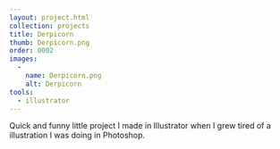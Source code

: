 ```yaml
---
layout: project.html
collection: projects
title: Derpicorn
thumb: Derpicorn.png
order: 0002
images:
  -
    name: Derpicorn.png
    alt: Derpicorn
tools:
  - illustrator
---
```


Quick and funny little project I made in Illustrator when I grew tired of a
illustration I was doing in Photoshop.
